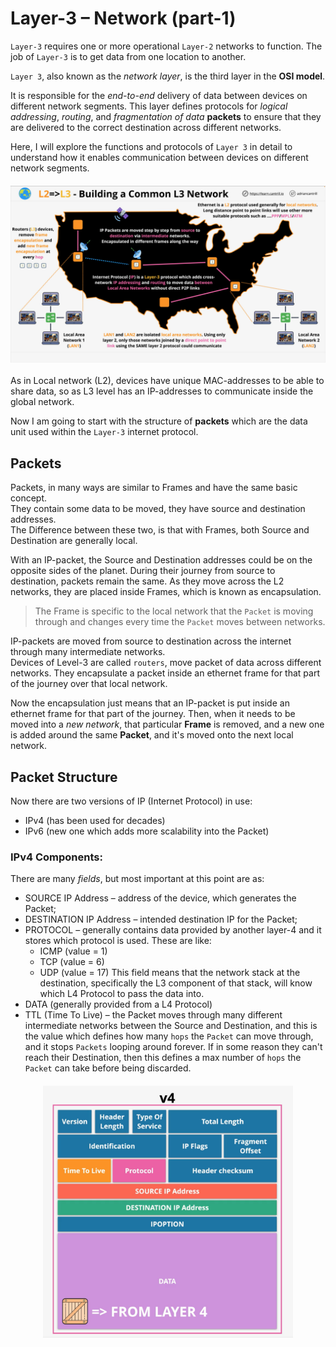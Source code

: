 # Layer-3 – Network (part-1)
`Layer-3` requires one or more operational `Layer-2` networks to function. The job of `Layer-3` is to get data from one location to 
another.  

`Layer 3`, also known as the _network layer_, is the third layer in the **OSI model**.  

It is responsible for the _end-to-end_ delivery of 
data between devices on different network segments. This layer defines protocols for _logical addressing_, _routing_, and _fragmentation of data_ **packets** to ensure that they are delivered to the correct destination across different networks. 

Here, I will explore the functions and protocols of `Layer 3` in detail to understand how it enables communication between devices on 
different network segments.  

<div style="display: flex; justify-content: center; margin: 20px 0">
  <img src="../assets/05_p1_layer-3_network-1.png" style="width:700px; text-align: center">
</div>  

As in Local network (L2), devices have unique MAC-addresses to be able to share data, so as L3 level has an IP-addresses to communicate 
inside the global network.  

Now I am going to start with the structure of **packets** which are the data unit used within the `Layer-3` internet protocol.

## Packets
Packets, in many ways are similar to Frames and have the same basic concept.  
They contain some data to be moved, they have source and destination addresses.  
The Difference between these two, is that with Frames, both Source and Destination are generally local.  

With an IP-packet, the Source and Destination addresses could be on the opposite sides of the planet.
During their journey from source to destination, packets remain the same. As they move across the L2 networks, they are placed inside 
Frames, which is known as encapsulation. 

> The Frame is specific to the local network that the `Packet` is moving through and changes 
every time the `Packet` moves between networks.

IP-packets are moved from source to destination across the internet through many intermediate networks.  
Devices of Level-3 are called `routers`, move packet of data across different networks. They encapsulate a packet inside an ethernet 
frame for that part of the journey over that local network.

Now the encapsulation just means that an IP-packet is put inside an ethernet frame for that part of the journey. Then, when it needs to 
be moved into a _new network_, that particular **Frame** is removed, and a new one is added around the same **Packet**, and it's moved 
onto the next local network.

## Packet Structure
Now there are two versions of IP (Internet Protocol) in use:
- IPv4 (has been used for decades)
- IPv6 (new one which adds more scalability into the Packet)

### IPv4 Components:
There are many _fields_, but most important at this point are as:
- SOURCE IP Address – address of the device, which generates the Packet;
- DESTINATION IP Address – intended destination IP for the Packet;
- PROTOCOL – generally contains data provided by another layer-4 and it stores which protocol is used. These are like:
  - ICMP (value = 1)
  - TCP (value = 6)
  - UDP (value = 17)
This field means that the network stack at the destination, specifically the L3 component of that stack, will know which L4 Protocol to 
    pass the data into.
- DATA (generally provided from a L4 Protocol)
- TTL (Time To Live) – the Packet moves through many different intermediate networks between the Source and Destination, and this is the 
  value which defines how many `hops` the `Packet` can move through, and it stops `Packets` looping around forever. If in some reason 
  they can't reach their Destination, then this defines a max number of `hops` the `Packet` can take before being discarded. 

<div style="display: flex; justify-content: center; margin: 20px 0">
  <img src="../assets/05_p1_layer-3_network-2.png" style="width:400px; text-align: center">
</div>  

